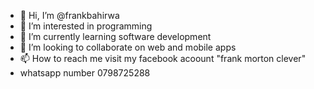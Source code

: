 - 👋 Hi, I’m @frankbahirwa
- 👀 I’m interested in programming
- 🌱 I’m currently learning software development
- 💞️ I’m looking to collaborate on web and mobile apps
- 📫 How to reach me visit my facebook acoount "frank morton clever"
-  whatsapp number 0798725288

<!---
frankbahirwa/frankbahirwa is a ✨ special ✨ repository because its `README.md` (this file) appears on your GitHub profile.
You can click the Preview link to take a look at your changes.
--->
